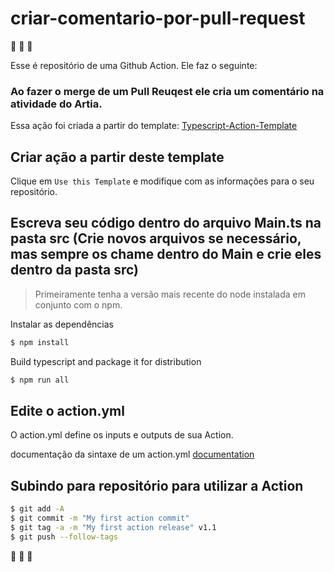 # criar-comentario-por-pull-request

:rocket: :rocket: :rocket:

Esse é repositório de uma Github Action. Ele faz o seguinte:
### Ao fazer o merge de um Pull Reuqest ele cria um comentário na atividade do Artia.

Essa ação foi criada a partir do template: [Typescript-Action-Template](https://github.com/actions/typescript-action)

## Criar ação a partir deste template

Clique em `Use this Template` e modifique com as informações para o seu repositório.

## Escreva seu código dentro do arquivo Main.ts na pasta src (Crie novos arquivos se necessário, mas sempre os chame dentro do Main e crie eles dentro da pasta src)

> Primeiramente tenha a versão mais recente do node instalada em conjunto com o npm.

Instalar as dependências

```bash
$ npm install
```

Build typescript and package it for distribution

```bash
$ npm run all
```

## Edite o action.yml

O action.yml define os inputs e outputs de sua Action.

documentação da sintaxe de um action.yml [documentation](https://help.github.com/en/articles/metadata-syntax-for-github-actions)

## Subindo para repositório para utilizar a Action

```bash
$ git add -A
$ git commit -m "My first action commit"
$ git tag -a -m "My first action release" v1.1
$ git push --follow-tags
```

:rocket: :rocket: :rocket:
